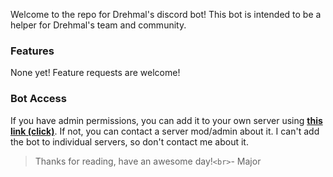 Welcome to the repo for Drehmal's discord bot! This bot is intended to be a helper for Drehmal's team and community.

### Features

None yet! Feature requests are welcome!

### Bot Access

If you have admin permissions, you can add it to your own server using **[this link (click)](https://discord.com/api/oauth2/authorize?client_id=1213944670288347176&permissions=414464658496&scope=applications.commands%20bot)**. If not, you can contact a server mod/admin about it. I can't add the bot to individual servers, so don't contact me about it.

> Thanks for reading, have an awesome day!`<br>`- Major

